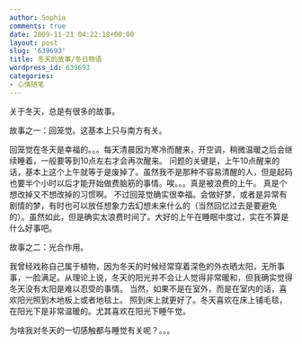 ```yaml
---
author: Sophia
comments: true
date: 2009-11-21 04:22:18+00:00
layout: post
slug: '639693'
title: 冬天的故事/冬日物语
wordpress_id: 639693
categories:
- 心情随笔
---
```


关于冬天，总是有很多的故事。

故事之一：回笼觉。这基本上只与南方有关。

回笼觉在冬天是幸福的。。。每天清晨因为寒冷而醒来，开空调，稍微温暖之后会继续睡着，一般要等到10点左右才会再次醒来。
问题的关键是，上午10点醒来的话，基本上这个上午就等于是废掉了。虽然我不是那种不容易清醒的人，但是起码也要半个小时以后才能开始做费脑筋的事情。唉。。。真是被浪费的上午。
真是个想改掉又不想改掉的习惯啊。
不过回笼觉确实很幸福。会做好梦，或者是异常有剧情的梦，有时也可以放任想象力去幻想未来什么的（当然回忆过去是要避免的）。虽然如此，但是确实太浪费时间了。大好的上午在睡眠中度过，实在不算是什么好事吧。

故事之二：光合作用。

我曾经戏称自己属于植物，因为冬天的时候经常穿着深色的外衣晒太阳，无所事事，一脸满足。从理论上说，冬天的阳光并不会让人觉得非常暖和，但我确实觉得冬天没有太阳是难以忍受的事情。 当然，如果不是在室外，而是在室内的话，喜欢阳光照到木地板上或者地毯上。
照到床上就更好了。冬天喜欢在床上铺毛毯，在阳光下是非常温暖的。尤其喜欢在阳光下睡午觉。

为啥我对冬天的一切感触都与睡觉有关呢？。。。
